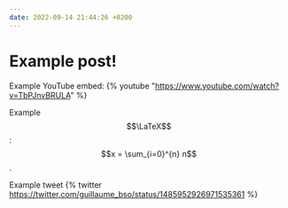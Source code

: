 ```yaml
---
date: 2022-09-14 21:44:26 +0200
---
```


# Example post!

Example YouTube embed:
{% youtube "https://www.youtube.com/watch?v=TbPJnvBRULA" %}

Example $$\LaTeX$$: $$x = \sum_{i=0}^{n} n$$.

Example tweet {% twitter https://twitter.com/guillaume_bso/status/1485952926971535361 %}
